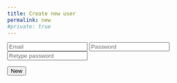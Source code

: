 ```yaml
---
title: Create new user
permalink: new
#private: true
---
```


<div class="form">

<input id="email"    type="text"     name="email"    placeholder="Email"   />
<input id="password" type="password" name="password" placeholder="Password"/>
<input id="passwordCheck" type="password" name="passwordCheck" placeholder="Retype password"/>

<button class="input-btn" id="newAccount" name="newAccount">New</button>

</div>
